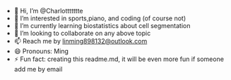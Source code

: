 - 👋 Hi, I’m @Charlottttttte
- 👀 I’m interested in sports,piano, and coding (of course not)
- 🌱 I’m currently learning biostatistics about cell segmentation
- 💞️ I’m looking to collaborate on any above topic
- 📫 Reach me by linming898132@outlook.com
- 😄 Pronouns: Ming
- ⚡ Fun fact: creating this readme.md, it will be even more fun if someone add me by email

<!---
Charlottttttte/Charlottttttte is a ✨ special ✨ repository because its `README.md` (this file) appears on your GitHub profile.
You can click the Preview link to take a look at your changes.
--->
